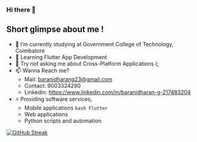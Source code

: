 ### Hi there 👋

## Short glimpse about me !

- 🔭 I’m currently studying at Government College of Technology, Coimbatore
- 🌱 Learning Flutter App Development
- 💬 Try not asking me about Cross-Platform Applications (;
- 📫 Wanna Reach me?
    - Mail: baranidharang23@gmail.com
    - Contact: 9003324290
    - Linkedin: https://www.linkedin.com/in/baranidharan-g-217483204
- ⚡ Providing software services,
     - Mobile applications ```bash Flutter ```
     - Web applications
     - Python scripts and automation
  
[![GitHub Streak](https://streak-stats.demolab.com/?user=baranidharan-g23)](https://git.io/streak-stats)
